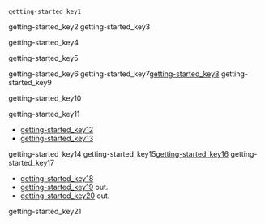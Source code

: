 ```ngMeta
getting-started_key1
```

getting-started_key2
getting-started_key3


getting-started_key4


getting-started_key5


getting-started_key6
getting-started_key7[getting-started_key8](https://play.google.com/store/apps/details?id=org.merakilearn&hl=en_IN&gl=US)
getting-started_key9

getting-started_key10


getting-started_key11
* [getting-started_key12](https://youtu.be/Lha-WlS2Hkg)
* [getting-started_key13](https://youtu.be/UN3us4vDHhc)


getting-started_key14
getting-started_key15[getting-started_key16](https://www.merakilearn.org,)
getting-started_key17

* [getting-started_key18](https://www.merakilearn.org/course/152/exercise/3721)
* [getting-started_key19](https://www.merakilearn.org/course/152/exercise/3718) out.
* [getting-started_key20](https://www.merakilearn.org/course/152/exercise/3720) out.


getting-started_key21
